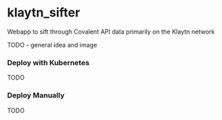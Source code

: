# klaytn_sifter
Webapp to sift through Covalent API data primarily on the Klaytn network  

TODO - general idea and image

### Deploy with Kubernetes
TODO

### Deploy Manually
TODO
